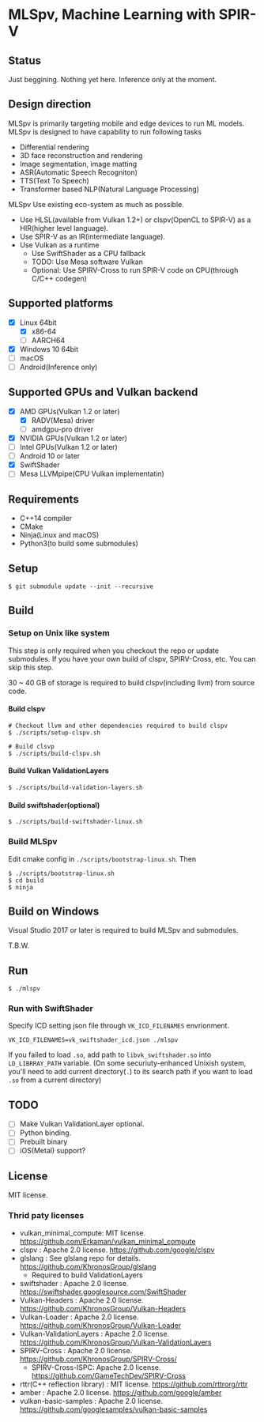 # MLSpv, Machine Learning with SPIR-V

## Status

Just beggining. Nothing yet here.
Inference only at the moment. 

## Design direction

MLSpv is primarily targeting mobile and edge devices to run ML models.
MLSpv is designed to have capability to run following tasks
  * Differential rendering
  * 3D face reconstruction and rendering
  * Image segmentation, image matting
  * ASR(Automatic Speech Recogniton)
  * TTS(Text To Speech)
  * Transformer based NLP(Natural Language Processing)

MLSpv Use existing eco-system as much as possible.

* Use HLSL(available from Vulkan 1.2+) or clspv(OpenCL to SPIR-V) as a HIR(higher level language).
* Use SPIR-V as an IR(intermediate language).
* Use Vulkan as a runtime
  * Use SwiftShader as a CPU fallback
  * TODO: Use Mesa software Vulkan
  * Optional: Use SPIRV-Cross to run SPIR-V code on CPU(through C/C++ codegen)

## Supported platforms

* [x] Linux 64bit
  * [x] x86-64
  * [ ] AARCH64
* [x] Windows 10 64bit
* [ ] macOS
* [ ] Android(Inference only)

## Supported GPUs and Vulkan backend

* [x] AMD GPUs(Vulkan 1.2 or later)
  * [x] RADV(Mesa) driver
  * [ ] amdgpu-pro driver
* [x] NVIDIA GPUs(Vulkan 1.2 or later)
* [ ] Intel GPUs(Vulkan 1.2 or later)
* [ ] Android 10 or later
* [x] SwiftShader
* [ ] Mesa LLVMpipe(CPU Vulkan implementatin)

## Requirements

* C++14 compiler
* CMake
* Ninja(Linux and macOS)
* Python3(to build some submodules)

## Setup

```
$ git submodule update --init --recursive
```

## Build

### Setup on Unix like system

This step is only required when you checkout the repo or update submodules.
If you have your own build of clspv, SPIRV-Cross, etc. You can skip this step.

30 ~ 40 GB of storage is required to build clspv(including llvm) from source code.

#### Build clspv

```
# Checkout llvm and other dependencies required to build clspv
$ ./scripts/setup-clspv.sh

# Build clsvp
$ ./scripts/build-clspv.sh
```

#### Build Vulkan ValidationLayers

```
$ ./scripts/build-validation-layers.sh
```

#### Build swiftshader(optional)

```
$ ./scripts/build-swiftshader-linux.sh
```

### Build MLSpv

Edit cmake config in `./scripts/bootstrap-linux.sh`. Then

```
$ ./scripts/bootstrap-linux.sh
$ cd build
$ ninja
```

## Build on Windows

Visual Studio 2017 or later is required to build MLSpv and submodules.

T.B.W.

## Run

```
$ ./mlspv
```

### Run with SwiftShader

Specify ICD setting json file through `VK_ICD_FILENAMES` envrionment.

```
VK_ICD_FILENAMES=vk_swiftshader_icd.json ./mlspv
```

If you failed to load `.so`, add path to `libvk_swiftshader.so` into `LD_LIBRRAY_PATH` variable.
(On some securiuty-enhanced Unixish system, you'll need to add current directory(`.`) to its search path if you want to load `.so` from a current directory)

## TODO

* [ ] Make Vulkan ValidationLayer optional.
* [ ] Python binding.
* [ ] Prebuilt binary
* [ ] iOS(Metal) support?

## License

MIT license.

### Thrid paty licenses

* vulkan_minimal_compute: MIT license. https://github.com/Erkaman/vulkan_minimal_compute
* clspv : Apache 2.0 license. https://github.com/google/clspv
* glslang : See glslang repo for details. https://github.com/KhronosGroup/glslang
  * Required to build ValidationLayers
* swiftshader : Apache 2.0 license. https://swiftshader.googlesource.com/SwiftShader
* Vulkan-Headers : Apache 2.0 license. https://github.com/KhronosGroup/Vulkan-Headers
* Vulkan-Loader : Apache 2.0 license. https://github.com/KhronosGroup/Vulkan-Loader
* Vulkan-ValidationLayers : Apache 2.0 license. https://github.com/KhronosGroup/Vulkan-ValidationLayers
* SPIRV-Cross : Apache 2.0 license. https://github.com/KhronosGroup/SPIRV-Cross/
  * SPIRV-Cross-ISPC: Apache 2.0 license. https://github.com/GameTechDev/SPIRV-Cross
* rttr(C++ reflection library) : MIT license. https://github.com/rttrorg/rttr
* amber : Apache 2.0 license. https://github.com/google/amber
* vulkan-basic-samples : Apache 2.0 license. https://github.com/googlesamples/vulkan-basic-samples
